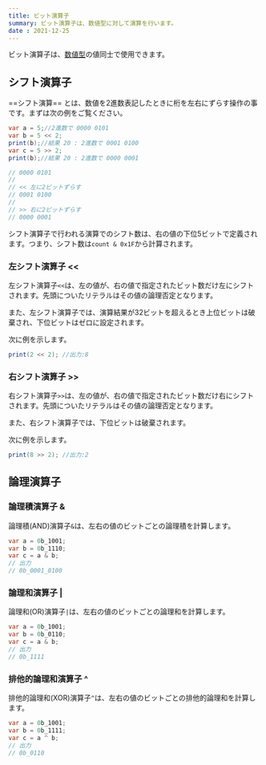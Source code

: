 ```yaml
---
title: ビット演算子
summary: ビット演算子は、数値型に対して演算を行います。
date : 2021-12-25
---
```


ビット演算子は、[数値型](../../api/number/index.md)の値同士で使用できます。

## シフト演算子
==シフト演算== とは、数値を2進数表記したときに桁を左右にずらす操作の事です。まずは次の例をご覧ください。

```cs title="AliceScript"
var a = 5;//2進数で 0000 0101
var b = 5 << 2;
print(b);//結果 20 : 2進数で 0001 0100
var c = 5 >> 2;
print(b);//結果 20 : 2進数で 0000 0001

// 0000 0101
// 
// << 左に2ビットずらす
// 0001 0100
// 
// >> 右に2ビットずらす
// 0000 0001
```

シフト演算子で行われる演算でのシフト数は、右の値の下位5ビットで定義されます。つまり、シフト数は`count & 0x1F`から計算されます。

### 左シフト演算子 <<
左シフト演算子`<<`は、左の値が、右の値で指定されたビット数だけ左にシフトされます。先頭についたリテラルはその値の論理否定となります。

また、左シフト演算子では、演算結果が32ビットを超えるとき上位ビットは破棄され、下位ビットはゼロに設定されます。

次に例を示します。

```cs title="AliceScript"
print(2 << 2); //出力:8
```

### 右シフト演算子 >>
右シフト演算子`>>`は、左の値が、右の値で指定されたビット数だけ右にシフトされます。先頭についたリテラルはその値の論理否定となります。

また、右シフト演算子では、下位ビットは破棄されます。

次に例を示します。

```cs title="AliceScript"
print(8 >> 2); //出力:2
```

## 論理演算子
### 論理積演算子 &
論理積(AND)演算子`&`は、左右の値のビットごとの論理積を計算します。

```cs title="AliceScript"
var a = 0b_1001;
var b = 0b_1110;
var c = a & b;
// 出力
// 0b_0001_0100
```

### 論理和演算子 |
論理和(OR)演算子`|`は、左右の値のビットごとの論理和を計算します。

```cs title="AliceScript"
var a = 0b_1001;
var b = 0b_0110;
var c = a & b;
// 出力
// 0b_1111
```

### 排他的論理和演算子 ^
排他的論理和(XOR)演算子`^`は、左右の値のビットごとの排他的論理和を計算します。

```cs title="AliceScript"
var a = 0b_1001;
var b = 0b_1111;
var c = a ^ b;
// 出力
// 0b_0110
```
